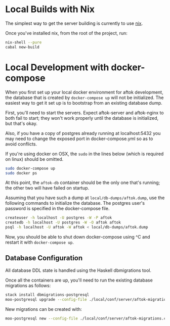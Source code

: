 Local Builds with Nix
=====================

The simplest way to get the server building is currently to use [nix](https://nixos.org/manual/nixos/stable/).

Once you've installed nix, from the root of the project, run:

~~~bash
nix-shell --pure
cabal new-build
~~~

Local Development with docker-compose
=====================================

When you first set up your local docker environment for aftok development, the
database that is created by `docker-compose up` will not be initialized.  The
easiest way to get it set up is to bootstrap from an existing database dump. 

First, you'll need to start the servers. Expect aftok-server and aftok-nginx to
both fail to start; they won't work properly until the database is initialized,
but that's okay.

Also, if you have a copy of postgres already running at localhost:5432 you may
need to change the exposed port in docker-compose.yml so as to avoid conflicts.

If you're using docker on OSX, the `sudo` in the lines below (which is required
on linux) should be omitted.

~~~bash
sudo docker-compose up
sudo docker ps
~~~

At this point, the `aftok-db` container should be the only one that's running;
the other two will have failed on startup.

Assuming that you have such a dump at `local/db-dumps/aftok.dump`, use the
following commands to initialize the database. The postgres user's password is
specified in the docker-compose file.

~~~bash
createuser -h localhost -U postgres -W -P aftok
createdb -h localhost -U postgres -W -O aftok aftok 
psql -h localhost -U aftok -W aftok < local/db-dumps/aftok.dump
~~~

Now, you should be able to shut down docker-compose using ^C and 
restart it with `docker-compose up`.

Database Configuration
----------------------

All database DDL state is handled using the Haskell dbmigrations tool.

Once all the containers are up, you'll need to run the existing database
migrations as follows:

~~~bash
stack install dbmigrations-postgresql
moo-postgresql upgrade --config-file ./local/conf/server/aftok-migrations.cfg
~~~

New migrations can be created with:

~~~bash
moo-postgresql new --config-file ./local/conf/server/aftok-migrations.cfg kebab-case-descriptive-name
~~~
